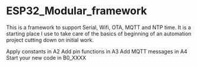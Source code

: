 # ESP32_Modular_framework

This is a framework to support Serial, Wifi, OTA, MQTT and NTP time.
It is a starting place I use to take care of the basics of beginning of an automation project cutting down on initial work.

Apply constants in A2
Add pin functions in A3
Add MQTT messages in A4
Start your new code in B0_XXXX  
